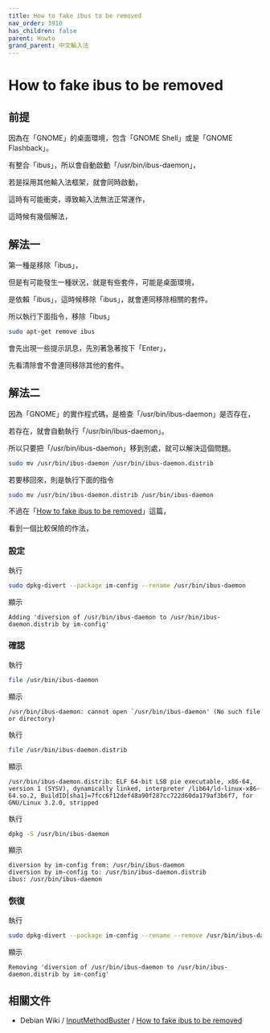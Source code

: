 ```yaml
---
title: How to fake ibus to be removed
nav_order: 3910
has_children: false
parent: Howto
grand_parent: 中文輸入法
---
```



# How to fake ibus to be removed





## 前提

因為在「GNOME」的桌面環境，包含「GNOME Shell」或是「GNOME Flashback」。

有整合「ibus」，所以會自動啟動「/usr/bin/ibus-daemon」，

若是採用其他輸入法框架，就會同時啟動，

這時有可能衝突，導致輸入法無法正常運作，

這時候有幾個解法，

## 解法一

第一種是移除「ibus」，

但是有可能發生一種狀況，就是有些套件，可能是桌面環境，

是依賴「ibus」，這時候移除「ibus」，就會連同移除相關的套件。

所以執行下面指令，移除「ibus」

``` sh
sudo apt-get remove ibus
```

會先出現一些提示訊息，先別著急著按下「Enter」，

先看清除會不會連同移除其他的套件。


## 解法二

因為「GNOME」的實作程式碼，是檢查「/usr/bin/ibus-daemon」是否存在，

若存在，就會自動執行「/usr/bin/ibus-daemon」。

所以只要把「/usr/bin/ibus-daemon」移到別處，就可以解決這個問題。

``` sh
sudo mv /usr/bin/ibus-daemon /usr/bin/ibus-daemon.distrib
```

若要移回來，則是執行下面的指令

``` sh
sudo mv /usr/bin/ibus-daemon.distrib /usr/bin/ibus-daemon
```

不過在「[How to fake ibus to be removed](https://wiki.debian.org/InputMethodBuster#How_to_fake_ibus_to_be_removed)」這篇，

看到一個比較保險的作法，

### 設定

執行

``` sh
sudo dpkg-divert --package im-config --rename /usr/bin/ibus-daemon
```

顯示

```
Adding 'diversion of /usr/bin/ibus-daemon to /usr/bin/ibus-daemon.distrib by im-config'
```

### 確認

執行

``` sh
file /usr/bin/ibus-daemon
```

顯示

```
/usr/bin/ibus-daemon: cannot open `/usr/bin/ibus-daemon' (No such file or directory)
```

執行

``` sh
file /usr/bin/ibus-daemon.distrib
```

顯示

```
/usr/bin/ibus-daemon.distrib: ELF 64-bit LSB pie executable, x86-64, version 1 (SYSV), dynamically linked, interpreter /lib64/ld-linux-x86-64.so.2, BuildID[sha1]=7fcc6f12def48a90f287cc722d60da179af3b6f7, for GNU/Linux 3.2.0, stripped
```

執行

``` sh
dpkg -S /usr/bin/ibus-daemon
```

顯示

```
diversion by im-config from: /usr/bin/ibus-daemon
diversion by im-config to: /usr/bin/ibus-daemon.distrib
ibus: /usr/bin/ibus-daemon
```

### 恢復


執行

``` sh
sudo dpkg-divert --package im-config --rename --remove /usr/bin/ibus-daemon
```

顯示

```
Removing 'diversion of /usr/bin/ibus-daemon to /usr/bin/ibus-daemon.distrib by im-config'
```


## 相關文件

* Debian Wiki / [InputMethodBuster](https://wiki.debian.org/InputMethodBuster) / [How to fake ibus to be removed](https://wiki.debian.org/InputMethodBuster#How_to_fake_ibus_to_be_removed)
